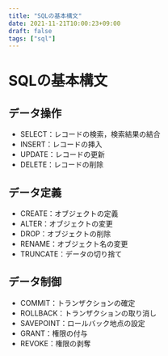 ```yaml
---
title: "SQLの基本構文"
date: 2021-11-21T10:00:23+09:00
draft: false
tags: ["sql"] 
---
```

<!--more-->
# SQLの基本構文
## データ操作
- SELECT：レコードの検索，検索結果の結合
- INSERT：レコードの挿入
- UPDATE：レコードの更新
- DELETE：レコードの削除

## データ定義
- CREATE：オブジェクトの定義
- ALTER：オブジェクトの変更
- DROP：オブジェクトの削除
- RENAME：オブジェクト名の変更
- TRUNCATE：データの切り捨て

## データ制御
- COMMIT：トランザクションの確定
- ROLLBACK：トランザクションの取り消し
- SAVEPOINT：ロールバック地点の設定
- GRANT：権限の付与
- REVOKE：権限の剥奪
